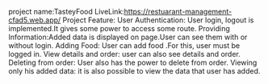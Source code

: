 project name:TasteyFood
LiveLink:https://restuarant-management-cfad5.web.app/
Project Feature:
User Authentication: User login, logout is implemented.It gives some power to access some route.
Providing Information:Added data is displayed on page.User can see them with or without login.
Adding Food: User can add food .For this, user must be logged in.
View details and order: user can also see details and order.
Deleting from order: User also has the power to delete from order.
Viewing only his added data: it is also possible to view the data that user has added.